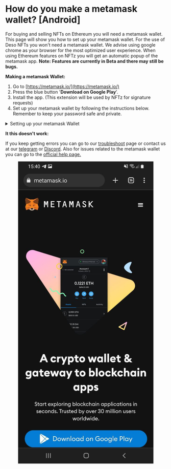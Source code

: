 # How do you make  a metamask wallet? \[Android]

For buying and selling NFTs on Ethereum you will need a metamask wallet. This page will show you how to set up your metamask wallet. For the use of Deso NFTs you won't need a metamask wallet. We advise using google chrome as your browser for the most optimized user experience. When using Ethereum features on NFTz you will get an automatic popup of the metamask app. **Note:** **Features are currently in Beta and there may still be bugs.**

**Making a metamask Wallet:**

1. Go to [https://metamask.io/](https://metamask.io/)
2. Press the blue button '**Download on Google Play**'.
3. Install the app. (This extension will be used by NFTz for signature requests)
4. Set up your metamask wallet by following the instructions below. Remember to keep your password safe and private.&#x20;

<details>

<summary>Setting up your metamask Wallet</summary>

1. Press '**Get Started**'.
2. Press '**Create a Wallet'** (If you have a wallet already you can also press 'import wallet')
3. Press '**I** **agree**'.
4. Type and confirm a password, Agree with the Terms of use and press '**Create**'.&#x20;
5. Click **'Next**'.
6. 'Reveal your seed phrase' and write it down somewhere safely. (Never share!)
7. Click '**Next'**.
8. Select your seed phrase in order and press '**Confirm**'.
9. Click '**All Done**'.

Congratulations! You have your very own metamask wallet.

</details>



**It this doesn't work:**

If you keep getting errors you can go to our [troubleshoot](../../troubleshoot/troubleshoot.md) page or contact us at our [telegram](https://t.me/+qdNeX8CYB\_swZTQx) or [Discord](https://discord.gg/jQ34WMMZce). Also for issues related to the metamask wallet you can go to the [official help page](https://support.metamask.io/hc/en-us)[.](https://support.metamask.io/hc/en-us)

<figure><img src="../../.gitbook/assets/Android.jpg" alt=""><figcaption></figcaption></figure>
